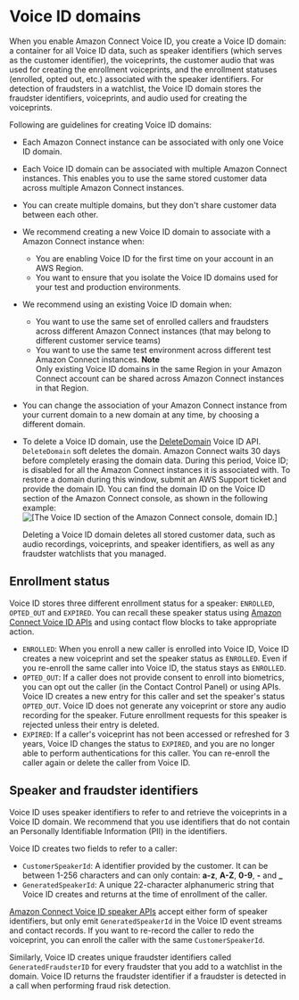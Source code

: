 # Voice ID domains<a name="voiceid-domain"></a>

When you enable Amazon Connect Voice ID, you create a Voice ID domain: a container for all Voice ID data, such as speaker identifiers \(which serves as the customer identifier\), the voiceprints, the customer audio that was used for creating the enrollment voiceprints, and the enrollment statuses \(enrolled, opted out, etc\.\) associated with the speaker identifiers\. For detection of fraudsters in a watchlist, the Voice ID domain stores the fraudster identifiers, voiceprints, and audio used for creating the voiceprints\.

Following are guidelines for creating Voice ID domains: 
+ Each Amazon Connect instance can be associated with only one Voice ID domain\. 
+ Each Voice ID domain can be associated with multiple Amazon Connect instances\. This enables you to use the same stored customer data across multiple Amazon Connect instances\.
+ You can create multiple domains, but they don't share customer data between each other\. 
+ We recommend creating a new Voice ID domain to associate with a Amazon Connect instance when: 
  + You are enabling Voice ID for the first time on your account in an AWS Region\.
  + You want to ensure that you isolate the Voice ID domains used for your test and production environments\.
+ We recommend using an existing Voice ID domain when: 
  + You want to use the same set of enrolled callers and fraudsters across different Amazon Connect instances \(that may belong to different customer service teams\) 
  + You want to use the same test environment across different test Amazon Connect instances\.
**Note**  
Only existing Voice ID domains in the same Region in your Amazon Connect account can be shared across Amazon Connect instances in that Region\.
+ You can change the association of your Amazon Connect instance from your current domain to a new domain at any time, by choosing a different domain\. 
+ To delete a Voice ID domain, use the [DeleteDomain](https://docs.aws.amazon.com/voiceid/latest/APIReference/API_DeleteDomain.html) Voice ID API\. `DeleteDomain` soft deletes the domain\. Amazon Connect waits 30 days before completely erasing the domain data\. During this period, Voice ID; is disabled for all the Amazon Connect instances it is associated with\. To restore a domain during this window, submit an AWS Support ticket and provide the domain ID\. You can find the domain ID on the Voice ID section of the Amazon Connect console, as shown in the following example:  
![\[The Voice ID section of the Amazon Connect console, domain ID.\]](http://docs.aws.amazon.com/connect/latest/adminguide/images/voiceid-domain.png)

  Deleting a Voice ID domain deletes all stored customer data, such as audio recordings, voiceprints, and speaker identifiers, as well as any fraudster watchlists that you managed\.

## Enrollment status<a name="voiceid-speaker-enrollments"></a>

Voice ID stores three different enrollment status for a speaker: `ENROLLED`, ` OPTED_OUT` and `EXPIRED`\. You can recall these speaker status using [Amazon Connect Voice ID APIs](https://docs.aws.amazon.com/voiceid/latest/APIReference/) and using contact flow blocks to take appropriate action\.
+ `ENROLLED`: When you enroll a new caller is enrolled into Voice ID, Voice ID creates a new voiceprint and set the speaker status as `ENROLLED`\. Even if you re\-enroll the same caller into Voice ID, the status stays as `ENROLLED`\.
+ `OPTED_OUT`: If a caller does not provide consent to enroll into biometrics, you can opt out the caller \(in the Contact Control Panel\) or using APIs\. Voice ID creates a new entry for this caller and set the speaker's status `OPTED_OUT`\. Voice ID does not generate any voiceprint or store any audio recording for the speaker\. Future enrollment requests for this speaker is rejected unless their entry is deleted\.
+ `EXPIRED`: If a caller's voiceprint has not been accessed or refreshed for 3 years, Voice ID changes the status to `EXPIRED`, and you are no longer able to perform authentications for this caller\. You can re\-enroll the caller again or delete the caller from Voice ID\.

## Speaker and fraudster identifiers<a name="voiceid-speaker-identifiers"></a>

Voice ID uses speaker identifiers to refer to and retrieve the voiceprints in a Voice ID domain\. We recommend that you use identifiers that do not contain an Personally Identifiable Information \(PII\) in the identifiers\. 

Voice ID creates two fields to refer to a caller: 
+ `CustomerSpeakerId`: A identifier provided by the customer\. It can be between 1\-256 characters and can only contain: **a\-z**, **A\-Z**, **0\-9**, **\-** and **\_**
+ `GeneratedSpeakerId`: A unique 22\-character alphanumeric string that Voice ID creates and returns at the time of enrollment of the caller\.

[Amazon Connect Voice ID speaker APIs](https://docs.aws.amazon.com/voiceid/latest/APIReference/Welcome.html) accept either form of speaker identifiers, but only emit `GeneratedSpeakerId` in the Voice ID event streams and contact records\. If you want to re\-record the caller to redo the voiceprint, you can enroll the caller with the same `CustomerSpeakerId`\. 

 Similarly, Voice ID creates unique fraudster identifiers called `GeneratedFraudsterID` for every fraudster that you add to a watchlist in the domain\. Voice ID returns the fraudster identifier if a fraudster is detected in a call when performing fraud risk detection\. 